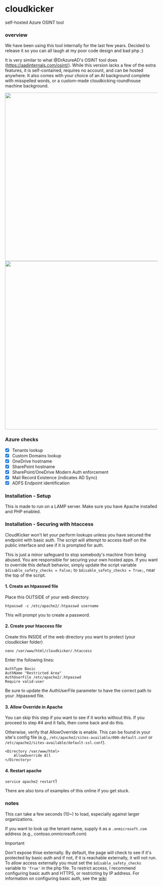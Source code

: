 # cloudkicker
self-hosted Azure OSINT tool


### overview

We have been using this tool internally for the last few years. Decided to release it so you can all laugh at my poor code design and bad php ;)  

It is very similar to what @DrAzureAD's OSINT tool does (https://aadinternals.com/osint/). While this version lacks a few of the extra features, it is self-contained, requires no account, and can be hosted anywhere. It also comes with your choice of an AI background complete with misspelled words, or a custom-made cloudkicking roundhouse machine background.


<img src="https://github.com/user-attachments/assets/e0865d1d-1165-41c0-8631-322fe314d2b2" width="555">
 

<img src="https://github.com/user-attachments/assets/236c8088-2f94-4402-9d95-88017914e6e4" width="555">

### Azure checks
- [x] Tenants lookup
- [x] Custom Domains lookup
- [x] OneDrive hostname
- [x] SharePoint hostname
- [x] SharePoint/OneDrive Modern Auth enforcement
- [x] Mail Record Existence (indicates AD Sync)
- [x] ADFS Endpoint identification

### Installation - Setup

This is made to run on a LAMP server. Make sure you have Apache installed and PHP enabled.


### Installation - Securing with htaccess

CloudKicker won't let your perform lookups unless you have secured the endpoint with basic auth. The script will attempt to access itself on the public interface and see if it is prompted for auth.

This is just a minor safeguard to stop somebody's machine from being abused. You are responsible for securing your own hosted apps. If you want to override this default behavior, simply update the script variable ```$disable_safety_checks = False;``` to ```$disable_safety_checks = True;```, near the top of the script.

#### 1. Create an htpasswd file
Place this OUTSIDE of your web directory.

```
htpasswd -c /etc/apache2/.htpasswd username
```

This will prompt you to create a password.

#### 2. Create your htaccess file
Create this INSIDE of the web directory you want to protect (your cloudkicker folder)
```
nano /var/www/html/cloudkicker/.htaccess
```
Enter the following lines:
```
AuthType Basic
AuthName "Restricted Area"
AuthUserFile /etc/apache2/.htpasswd
Require valid-user
```
Be sure to update the AuthUserFile parameter to have the correct path to your .htpasswd file.

#### 3. Allow Override in Apache
You can skip this step if you want to see if it works without this. If you proceed to step #4 and it fails, then come back and do this.

Otherwise, verify that AllowOverride is enable. This can be found in your site's config file (e.g., ```/etc/apache2/sites-available/000-default.conf``` or ```/etc/apache2/sites-available/default-ssl.conf```).

```
<Directory /var/www/html>
    AllowOverride All
</Directory>
```

#### 4. Restart apache
```service apache2 restart```1

There are also tons of examples of this online if you get stuck.

### notes

This can take a few seconds (10~) to load, especially against larger organizations.

If you want to look up the tenant name, supply it as a ```.onmicrosoft.com``` address (e.g., contoso.onmicrosoft.com)

> [!IMPORTANT]
> Don't expose thise externally. By default, the page will check to see if it's protected by basic auth and if not, if it is reachable externally, it will not run. To allow access externally you must set the ```$disable_safety_checks``` variable to ```'True'``` in the php file.
> To restrict access, I recommend configuring basic auth and HTTPS, or restricting by IP address. For information on configuring basic auth, see the [wiki](https://github.com/nyxgeek/cloudkicker/wiki)
